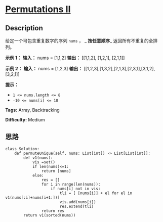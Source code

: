 # [Permutations II][title]

## Description

给定一个可包含重复数字的序列 `nums` ， _ **按任意顺序**_ 返回所有不重复的全排列。



**示例 1：**
            **输入：** nums = [1,1,2]    **输出：**    [[1,1,2],     [1,2,1],     [2,1,1]]    

**示例 2：**
            **输入：** nums = [1,2,3]    **输出：** [[1,2,3],[1,3,2],[2,1,3],[2,3,1],[3,1,2],[3,2,1]]    



**提示：**

  * `1 <= nums.length <= 8`
  * `-10 <= nums[i] <= 10`


**Tags:** Array, Backtracking

**Difficulty:** Medium

## 思路

``` python3
class Solution:
    def permuteUnique(self, nums: List[int]) -> List[List[int]]:
        def v1(nums):
            vis =set()
            if len(nums)<=1:
                return [nums]
            else:
                res = []
                for i in range(len(nums)):
                    if nums[i] not in vis:
                        tli = [ [nums[i]] + el for el in v1(nums[:i]+nums[i+1:])]
                        vis.add(nums[i])
                        res.extend(tli)
                return res
        return v1(sorted(nums))
```

[title]: https://leetcode-cn.com/problems/permutations-ii
